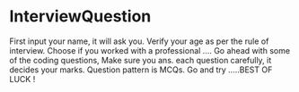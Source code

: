 # InterviewQuestion
First input your name, it will ask you.
Verify your age as per the rule of interview.
Choose if you worked with a professional ....
Go ahead with some of the coding questions, 
Make sure you ans. each question carefully, it decides your marks.
Question pattern is MCQs.
Go and try .....BEST OF LUCK !
